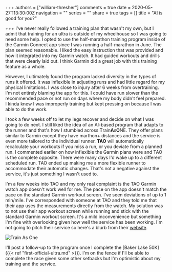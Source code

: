+++
authors = ["william-thresher"]
comments = true
date = 2020-05-27T13:30:00Z
navigation = ""
series = ""
share = true
tags = []
title = "AI is good for you?"

+++
I've never really followed a training plan that wasn't my own, but I admit that training for an ultra is outside of my wheelhouse so I was going to need some help. I opted to use the half-marathon training program inside of the Garmin Connect app since I was running a half-marathon in June. The plan seemed reasonable. I liked the easy instruction that was provided and how it integrated into my Garmin watch. It had guided workouts and drills that were clearly laid out. I think Garmin did a great job with this training feature as a whole.

However, I ultimately found the program lacked diversity in the types of runs it offered. It was inflexible in adjusting runs and had little regard for my physical limitations. I was close to injury after 6 weeks from overtraining. I'm not entirely blaming the app for this. I  could have run slower than the recommended pace or not run on days where my body didn't feel prepared. I kinda knew I was improperly training but kept pressing on because I was able to do the work.

I took a few weeks off to let my legs recover and decide on what I was going to do next. I still liked the idea of an AI-based program that adapts to the runner and that's how I stumbled across **T**rain**A**s**O**NE. They offer plans similar to Garmin except they have marthon+ distances and the service is even more tailored to the individual runner. **TAO** will automatically recalculate your workouts if you miss a run, or you deviate from a planned run. I commented earlier on how inflexible the Garmin plans were and TAO is the complete opposite. There were many days I'd wake up to a different scheduled run. TAO ended up making me a more flexible runner to accommodate their automatic changes. That's not a negative against the service, it's just something I wasn't used to.

I'm a few weeks into TAO and my only real complaint is the TAO Garmin watch app doesn't work well for me. The pace on the app doesn't match the pace on the standard Garmin workout screen. I've seen deviations of up to 1 min/mile. I've corresponded with someone at TAO and they told me that their app uses the measurements directly from the watch. My solution was to not use their app workout screen while running and stick with the standard Garmin workout screen. It's a mild inconvenience but something I'm fine with overlooking given how well the service has been working. I'm not going to pitch their service so here's a blurb from their [website](https://www.trainasone.com "TrainAsONE").

![Train As One](/uploads/tao.png#center)

I'll post a follow-up to the program once I complete the [Baker Lake 50K]({{< ref "first-official-ultra.md" >}}). I'm on the fence if I'll be able to complete the race given some other setbacks but I'm optimistic about my training and the service.
